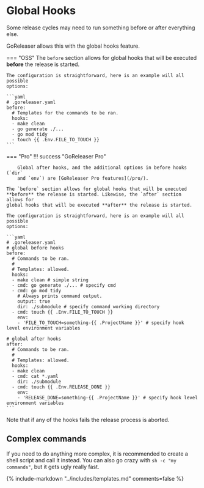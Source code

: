 # Global Hooks

Some release cycles may need to run something before or after everything else.

GoReleaser allows this with the global hooks feature.

<!-- prettier-ignore -->
=== "OSS"
    The `before` section allows for global hooks that will be executed
    **before** the release is started.

    The configuration is straightforward, here is an example will all possible
    options:

    ```yaml
    # .goreleaser.yaml
    before:
      # Templates for the commands to be ran.
      hooks:
      - make clean
      - go generate ./...
      - go mod tidy
      - touch {{ .Env.FILE_TO_TOUCH }}
    ```

<!-- prettier-ignore -->
=== "Pro"
    !!! success "GoReleaser Pro"

        Global after hooks, and the additional options in before hooks (`dir`
        and `env`) are [GoReleaser Pro features](/pro/).

    The `before` section allows for global hooks that will be executed
    **before** the release is started. Likewise, the `after` section allows for
    global hooks that will be executed **after** the release is started.

    The configuration is straightforward, here is an example will all possible
    options:

    ```yaml
    # .goreleaser.yaml
    # global before hooks
    before:
      # Commands to be ran.
      #
      # Templates: allowed.
      hooks:
      - make clean # simple string
      - cmd: go generate ./... # specify cmd
      - cmd: go mod tidy
        # Always prints command output.
        output: true
        dir: ./submodule # specify command working directory
      - cmd: touch {{ .Env.FILE_TO_TOUCH }}
        env:
        - 'FILE_TO_TOUCH=something-{{ .ProjectName }}' # specify hook level environment variables

    # global after hooks
    after:
      # Commands to be ran.
      #
      # Templates: allowed.
      hooks:
      - make clean
      - cmd: cat *.yaml
        dir: ./submodule
      - cmd: touch {{ .Env.RELEASE_DONE }}
        env:
        - 'RELEASE_DONE=something-{{ .ProjectName }}' # specify hook level environment variables
    ```

Note that if any of the hooks fails the release process is aborted.

## Complex commands

If you need to do anything more complex, it is recommended to create a shell
script and call it instead. You can also go crazy with `sh -c "my commands"`,
but it gets ugly really fast.

{% include-markdown "../includes/templates.md" comments=false %}
